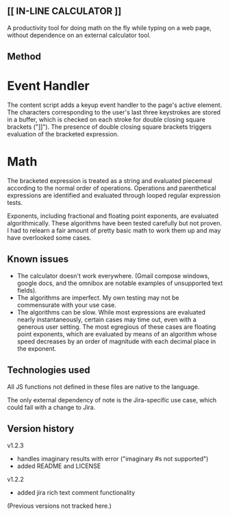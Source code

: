 ## [[ IN-LINE CALCULATOR ]]

A productivity tool for doing math on the fly while typing on a web page, without dependence on an external calculator tool.

## Method

# Event Handler

The content script adds a keyup event handler to the page's active element. The characters corresponding to the user's last three keystrokes are stored in a buffer, which is checked on each stroke for double closing square brackets ("]]"). The presence of double closing square brackets triggers evaluation of the bracketed expression.

# Math

The bracketed expression is treated as a string and evaluated piecemeal according to the normal order of operations. Operations and parenthetical expressions are identified and evaluated through looped regular expression tests.

Exponents, including fractional and floating point exponents, are evaluated algorithmically. These algorithms have been tested carefully but not proven. I had to relearn a fair amount of pretty basic math to work them up and may have overlooked some cases.


## Known issues

- The calculator doesn't work everywhere. (Gmail compose windows, google docs, and the omnibox are notable examples of unsupported text fields).
- The algorithms are imperfect. My own testing may not be commensurate with your use case.
- The algorithms can be slow. While most expressions are evaluated nearly instantaneously, certain cases may time out, even with a generous user setting. The most egregious of these cases are floating point exponents, which are evaluated by means of an algorithm whose speed decreases by an order of magnitude with each decimal place in the exponent.


## Technologies used

All JS functions not defined in these files are native to the language.

The only external dependency of note is the Jira-specific use case, which could fail with a change to Jira.


## Version history

v1.2.3
- handles imaginary results with error ("imaginary #s not supported")
- added README and LICENSE

v1.2.2
- added jira rich text comment functionality

(Previous versions not tracked here.)
